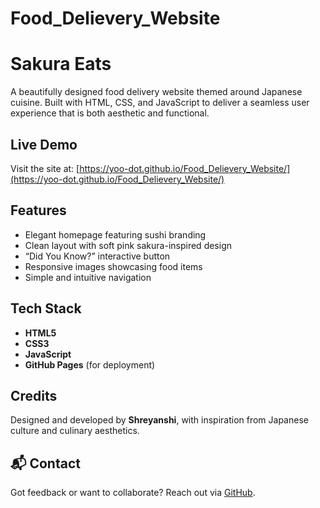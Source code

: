 # Food_Delievery_Website
# Sakura Eats 

A beautifully designed food delivery website themed around Japanese cuisine. Built with HTML, CSS, and JavaScript to deliver a seamless user experience that is both aesthetic and functional.

##  Live Demo

Visit the site at: [https://yoo-dot.github.io/Food_Delievery_Website/](https://yoo-dot.github.io/Food_Delievery_Website/)

## Features

- Elegant homepage featuring sushi branding
-  Clean layout with soft pink sakura-inspired design
-  “Did You Know?” interactive button
-  Responsive images showcasing food items
-  Simple and intuitive navigation


##  Tech Stack

- **HTML5**
- **CSS3**
- **JavaScript** 
- **GitHub Pages** (for deployment)

##  Credits

Designed and developed by **Shreyanshi**, with inspiration from Japanese culture and culinary aesthetics.

## 📬 Contact

Got feedback or want to collaborate? Reach out via  [GitHub](https://github.com/yoo-dot).





